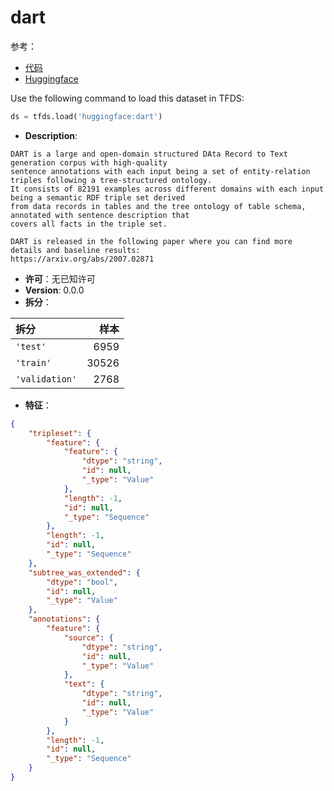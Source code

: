 # dart

参考：

- [代码](https://github.com/huggingface/datasets/blob/master/datasets/dart)
- [Huggingface](https://huggingface.co/datasets/dart)

Use the following command to load this dataset in TFDS:

```python
ds = tfds.load('huggingface:dart')
```

- **Description**:

```
DART is a large and open-domain structured DAta Record to Text generation corpus with high-quality
sentence annotations with each input being a set of entity-relation triples following a tree-structured ontology.
It consists of 82191 examples across different domains with each input being a semantic RDF triple set derived
from data records in tables and the tree ontology of table schema, annotated with sentence description that
covers all facts in the triple set.

DART is released in the following paper where you can find more details and baseline results:
https://arxiv.org/abs/2007.02871
```

- **许可**：无已知许可
- **Version**: 0.0.0
- **拆分**：

拆分 | 样本
:-- | --:
`'test'` | 6959
`'train'` | 30526
`'validation'` | 2768

- **特征**：

```json
{
    "tripleset": {
        "feature": {
            "feature": {
                "dtype": "string",
                "id": null,
                "_type": "Value"
            },
            "length": -1,
            "id": null,
            "_type": "Sequence"
        },
        "length": -1,
        "id": null,
        "_type": "Sequence"
    },
    "subtree_was_extended": {
        "dtype": "bool",
        "id": null,
        "_type": "Value"
    },
    "annotations": {
        "feature": {
            "source": {
                "dtype": "string",
                "id": null,
                "_type": "Value"
            },
            "text": {
                "dtype": "string",
                "id": null,
                "_type": "Value"
            }
        },
        "length": -1,
        "id": null,
        "_type": "Sequence"
    }
}
```
